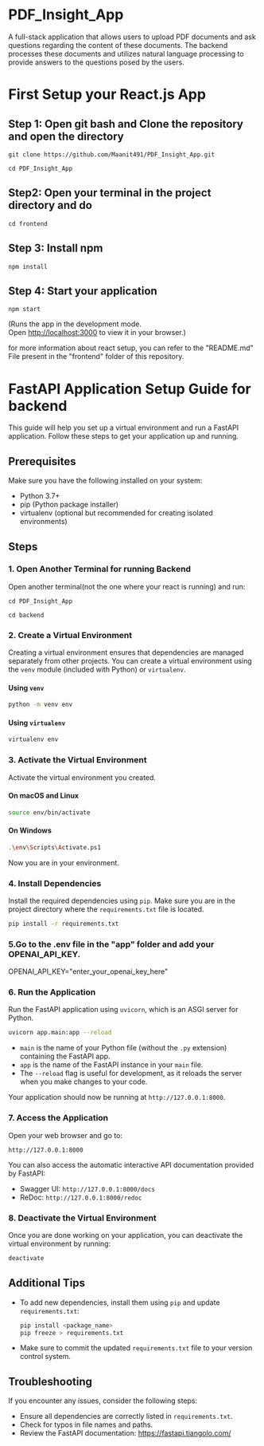 # PDF_Insight_App
A full-stack application that allows users to upload PDF documents and ask questions regarding the content of these documents. The backend processes these documents and utilizes natural language processing to provide answers to the questions posed by the users.

# First Setup your React.js App

## Step 1: Open git bash and Clone the repository and open the directory

`git clone https://github.com/Maanit491/PDF_Insight_App.git`

`cd PDF_Insight_App`

## Step2: Open your terminal in the project directory and do

`cd frontend`

## Step 3: Install npm

`npm install`

## Step 4: Start your application

`npm start` 

(Runs the app in the development mode.\
Open [http://localhost:3000](http://localhost:3000) to view it in your browser.)

for more information about react setup, you can refer to the "README.md" File present in the "frontend" folder of this repository.

# FastAPI Application Setup Guide for backend

This guide will help you set up a virtual environment and run a FastAPI application. Follow these steps to get your application up and running.

## Prerequisites

Make sure you have the following installed on your system:
- Python 3.7+
- pip (Python package installer)
- virtualenv (optional but recommended for creating isolated environments)

## Steps

### 1. Open Another Terminal for running Backend

Open another terminal(not the one where your react is running) and run:

`cd PDF_Insight_App`

`cd backend`

### 2. Create a Virtual Environment

Creating a virtual environment ensures that dependencies are managed separately from other projects. You can create a virtual environment using the `venv` module (included with Python) or `virtualenv`.

#### Using `venv`

```sh
python -m venv env
```

#### Using `virtualenv`

```sh
virtualenv env
```

### 3. Activate the Virtual Environment

Activate the virtual environment you created.

#### On macOS and Linux

```sh
source env/bin/activate
```

#### On Windows

```sh
.\env\Scripts\Activate.ps1
```
Now you are in your environment.


### 4. Install Dependencies

Install the required dependencies using `pip`. Make sure you are in the project directory where the `requirements.txt` file is located.

```sh
pip install -r requirements.txt
```
### 5.Go to the .env file in the "app" folder and add your OPENAI_API_KEY.

OPENAI_API_KEY="enter_your_openai_key_here"


### 6. Run the Application

Run the FastAPI application using `uvicorn`, which is an ASGI server for Python.

```sh
uvicorn app.main:app --reload
```

- `main` is the name of your Python file (without the `.py` extension) containing the FastAPI app.
- `app` is the name of the FastAPI instance in your `main` file.
- The `--reload` flag is useful for development, as it reloads the server when you make changes to your code.

Your application should now be running at `http://127.0.0.1:8000`.

### 7. Access the Application

Open your web browser and go to:

```
http://127.0.0.1:8000
```

You can also access the automatic interactive API documentation provided by FastAPI:

- Swagger UI: `http://127.0.0.1:8000/docs`
- ReDoc: `http://127.0.0.1:8000/redoc`

### 8. Deactivate the Virtual Environment

Once you are done working on your application, you can deactivate the virtual environment by running:

```sh
deactivate
```

## Additional Tips

- To add new dependencies, install them using `pip` and update `requirements.txt`:

  ```sh
  pip install <package_name>
  pip freeze > requirements.txt
  ```

- Make sure to commit the updated `requirements.txt` file to your version control system.

## Troubleshooting

If you encounter any issues, consider the following steps:
- Ensure all dependencies are correctly listed in `requirements.txt`.
- Check for typos in file names and paths.
- Review the FastAPI documentation: https://fastapi.tiangolo.com/

